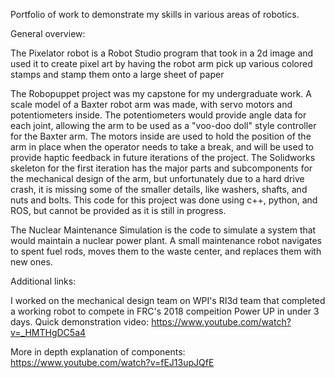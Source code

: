 Portfolio of work to demonstrate my skills in various areas of robotics.

General overview: 

The Pixelator robot is a Robot Studio program that took in a 2d image and used it to create pixel art by having the robot arm pick up various colored stamps and stamp them onto a large sheet of paper

The Robopuppet project was my capstone for my undergraduate work. A scale model of a Baxter robot arm was made, with servo motors and potentiometers inside. The potentiometers would provide angle data for each joint, allowing the arm to be used as a "voo-doo doll" style controller for the Baxter arm. The motors inside are used to hold the position of the arm in place when the operator needs to take a break, and will be used to provide haptic feedback in future iterations of the project. The Solidworks skeleton for the first iteration has the major parts and subcomponents for the mechanical design of the arm, but unfortunately due to a hard drive crash, it is missing some of the smaller details, like washers, shafts, and nuts and bolts. This code for this project was done using c++, python, and ROS, but cannot be provided as it is still in progress.

The Nuclear Maintenance Simulation is the code to simulate a system that would maintain a nuclear power plant. A small maintenance robot navigates to spent fuel rods, moves them to the waste center, and replaces them with new ones.

Additional links:

I worked on the mechanical design team on WPI's RI3d team that completed a working robot to compete in FRC's 2018 compeition Power UP in under 3 days. Quick demonstration video: https://www.youtube.com/watch?v=_HMTHgDC5a4

More in depth explanation of components: https://www.youtube.com/watch?v=fEJ13upJQfE
